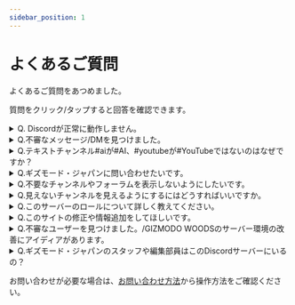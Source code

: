 ```yaml
---
sidebar_position: 1
---
```


# よくあるご質問

よくあるご質問をあつめました。

質問をクリック/タップすると回答を確認できます。

<details>
    <summary>Q. Discordが正常に動作しません。</summary>
    <p>
        A. 以下の内容を試していただき、それでも改善しない場合は#雑談や#質問（<a href="/docs/channel-list#%E3%83%A9%E3%82%A4%E3%83%95%E3%82%B9%E3%82%BF%E3%82%A4%E3%83%AB" rel="noopener">リンクはこちら</a>）で質問するか、<a href="https://support.discord.com/hc/ja" rel="noopener">Discordのサポートページ</a>からサポートをご依頼ください。
    </p>
    <ul>
        <li>Discordやデバイスの再起動</li>
        <li>キャッシュクリア</li>
        <li>アプリの再インストール</li>
    </ul>
</details>

<details>
    <summary>Q.不審なメッセージ/DMを見つけました。</summary>
    <p>
        A.GIZMODO WOODS内で投稿されたメッセージについては、<a href="docs/tutorial-inquiry/report-message.md" rel="noopener">投稿（メッセージ）の通報方法</a>からメッセージの通報をお試しいただくか、メッセージリンクなどの具体的な内容を添えて<a href="docs/tutorial-inquiry/inquiry-support.md" rel="noopener">お問い合わせ</a>ください。   
        GIZMODO WOODSの参加者からのDMについては、やり取りをしているユーザー名とDMのスクリーンショットをご用意のうえ、<a href="docs/tutorial-inquiry/inquiry-support.md" rel="noopener">お問い合わせ</a>ください。   
        なお、GIZMODO WOODS以外のDiscordサーバー、サービスにおける事象については対応できません。
    </p>
</details>

<details>
    <summary>Q.テキストチャンネル#aiが#AI、#youtubeが#YouTubeではないのはなぜですか？</summary>
    <p>
        A.大文字の英字はチャンネル名に使用できず、強制的に小文字になる仕様があるからです。   
    </p>
</details>

<details>
    <summary>Q.ギズモード・ジャパンに問い合わせたいです。</summary>
    <p>
        A.<a href="https://www.mediagene.co.jp/contact" rel="noopener">株式会社メディアジーンのお問い合わせ窓口</a>からお問い合わせください。
    </p>
</details>

<details>
    <summary>Q.不要なチャンネルやフォーラムを表示しないようにしたいです。</summary>
    <p>
        A.<a href="docs/tutorial-channel-display/display-setting/#見たいチャンネルのみを表示" rel="noopener">チャンネル表示</a>や<a href="docs/tutorial-forum/forum-follow" rel="noopener">スレッドの参加/退出</a>より設定をお願いいたします。
    </p>
</details>

<details>
    <summary>Q.見えないチャンネルを見えるようにするにはどうすればいいですか。</summary>
    <p>
        A.<a href="docs/tutorial-channel-display/display-setting#すべてのチャンネルを表示" rel="noopener">チャンネル表示</a>をご確認ください。
    </p>
</details>

<details>
    <summary>Q.このサーバーのロールについて詳しく教えてください。</summary>
    <p>
        A.<a href="docs/tutorial-roles/roles" rel="noopener">ロール</a>をご確認ください。
    </p>
</details>

<details>
    <summary>Q.このサイトの修正や情報追加をしてほしいです。</summary>
    <p>
        A.<a href="/about-us#このウェブサイトについてのお問い合わせ" rel="noopener">このウェブサイトについてのお問い合わせ</a>を参照してください。
    </p>
</details>

<details>
    <summary>Q.不審なユーザーを見つけました。/GIZMODO WOODSのサーバー環境の改善にアイディアがあります。</summary>
    <p>
        A.具体的な内容を添えて<a href="docs/tutorial-inquiry/inquiry-support.md" rel="noopener">お問い合わせ</a>ください。   
        なお、GIZMODO WOODS以外のDiscordサーバー、サービスにおける事象については対応できませんのでご注意ください。
    </p>
</details>

<details>
    <summary>Q.ギズモード・ジャパンのスタッフや編集部員はこのDiscordサーバーにいるの？</summary>
    <p>
        A.カスタムロール「編集部」が付いているユーザーがギズモード・ジャパンのスタッフや編集部員です。
        詳しくは<a href="/docs/tutorial-roles/roles.md#編集部" rel="noopener">ロール（編集部）</a>をご参照ください。
    </p>
</details>

お問い合わせが必要な場合は、<a href="docs/tutorial-inquiry/inquiry-support.md" rel="noopener">お問い合わせ方法</a>から操作方法をご確認ください。

